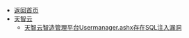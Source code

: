 - [返回首页](/)
- [天智云](天智云/)
  - [天智云智造管理平台Usermanager.ashx存在SQL注入漏洞](天智云/天智云智造管理平台Usermanager.ashx存在SQL注入漏洞.md)
